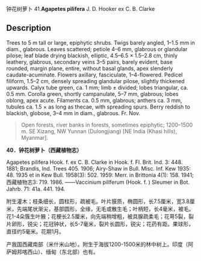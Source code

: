 钟花树萝卜
41.**Agapetes pilifera** J. D. Hooker ex C. B. Clarke

## Description
Trees to 5 m tall or large, epiphytic shrubs. Twigs barely angled, 1–1.5 mm in diam., glabrous. Leaves scattered; petiole 4–6 mm, glabrous or glandular pilose; leaf blade drying blackish, elliptic, 4.5–6.5 × 1.5–2.8 cm, thinly leathery, glabrous, secondary veins 3–5 pairs, barely evident, base rounded, margin plane, entire, without basal glands, apex slenderly caudate-acuminate. Flowers axillary, fasciculate, 1–4-flowered. Pedicel filiform, 1.5–2 cm, densely spreading glandular pilose, slightly thickened upwards. Calyx tube green, ca. 1 mm; limb ± divided; lobes triangular, ca. 0.5 mm. Corolla green, shortly campanulate, 5–7 mm, glabrous; lobes oblong, apex acute. Filaments ca. 0.5 mm, glabrous; anthers ca. 3 mm, tubules ca. 1.5 × as long as thecae, with spreading spurs. Berry reddish to blackish, globose, 3–4 mm in diam., glabrous. Fr. Nov.


> Open forests, river banks in forests, sometimes epiphytic; 1200–1500 m. SE Xizang, NW Yunnan (Dulongjiang) [NE India (Khasi hills), Myanmar].

**40．钟花树萝卜（西藏植物志）**

Agapetes pilifera Hook. f. ex C. B. Clarke in Hook. f. Fl. Brit. Ind. 3: 448. 1881; Brandis, Ind. Trees 405. 1906; Airy-Shaw in Bull. Misc. Inf. Kew 1935: 48. 1935 et in Kew Bull. 1958(3): 502. 1959: Merr. in Brittonia 4(1): 158. 1941; 西藏植物志3: 719. 1986. ——Vaccinium pillferum (Hook. f. ) Sleumer in Bot. Jahrb. 71: 41a. 441. 194.

附生灌木；枝条细长，圆柱形，疏被毛。叶片膜质，椭圆形，长7.5厘米，宽3.8厘米，先端尾状渐尖，基部圆形，全缘，无毛或散生毛；叶柄短，长4毫米，被毛。花1-4朵簇生叶腋；花梗长2.5厘米，向先端稍增粗，被具腺疏柔毛；花萼5裂，裂片卵形，锐尖；花冠钟状，长5-7毫米，裂片长圆形，锐尖；花药有距。果球形，直径约5毫米。花期1月。

产我国西藏南部（米什米山地）。附生于海拔1200-1500米的林中树上。印度（阿萨姆邦喀西山）、缅甸（东北部）也有。
